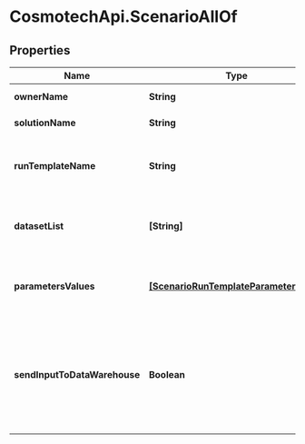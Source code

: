 # CosmotechApi.ScenarioAllOf

## Properties

Name | Type | Description | Notes
------------ | ------------- | ------------- | -------------
**ownerName** | **String** | the name of the owner | [optional] [readonly] 
**solutionName** | **String** | the Solution name | [optional] [readonly] 
**runTemplateName** | **String** | the Solution Run Template name associated with this Scenario | [optional] [readonly] 
**datasetList** | **[String]** | the list of Dataset Id associated to this Scenario Run Template | [optional] 
**parametersValues** | [**[ScenarioRunTemplateParameterValue]**](ScenarioRunTemplateParameterValue.md) | the list of Solution Run Template parameters values | [optional] 
**sendInputToDataWarehouse** | **Boolean** | whether or not the Dataset values and the input parameters values are send to the DataWarehouse prior to Simulation Run | [optional] 


